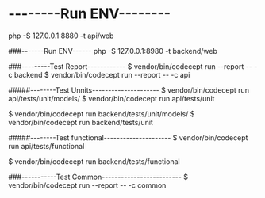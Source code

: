 
# --------Run ENV--------
  php -S 127.0.0.1:8880 -t api/web
  
  ###-------Run ENV------
   php -S 127.0.0.1:8980 -t backend/web

###---------Test Report------------
$ vendor/bin/codecept run --report -- -c backend
$ vendor/bin/codecept run --report -- -c api

#####--------Test Unnits---------------------
$ vendor/bin/codecept run api/tests/unit/models/
$ vendor/bin/codecept run api/tests/unit

$ vendor/bin/codecept run backend/tests/unit/models/
$ vendor/bin/codecept run backend/tests/unit


#####--------Test functional--------------------- 
$ vendor/bin/codecept run api/tests/functional
 
$ vendor/bin/codecept run backend/tests/functional

###-----------Test Common-------------------------
$ vendor/bin/codecept run --report -- -c common
